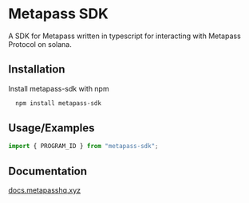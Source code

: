 # Metapass SDK

A SDK for Metapass written in typescript for interacting with Metapass Protocol on solana.

## Installation

Install metapass-sdk with npm

```bash
  npm install metapass-sdk 
```

## Usage/Examples

```javascript
import { PROGRAM_ID } from "metapass-sdk";
```

## Documentation 
[docs.metapasshq.xyz](https://docs.metapasshq.xyz)
